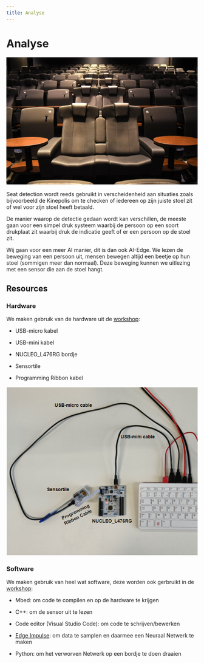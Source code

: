 ```yaml
---
title: Analyse
---
```


# Analyse

![kinepolis](./assets/kinepolis.jpg)

Seat detection wordt reeds gebruikt in verscheidenheid aan situaties zoals bijvoorbeeld de Kinepolis om te checken of iedereen op zijn juiste stoel zit of wel voor zijn stoel heeft betaald.

De manier waarop de detectie gedaan wordt kan verschillen, de meeste gaan voor een simpel druk systeem waarbij de persoon op een soort drukplaat zit waarbij druk de indicatie geeft of er een persoon op de stoel zit.

Wij gaan voor een meer AI manier, dit is dan ook AI-Edge. We lezen de beweging van een persoon uit, mensen bewegen altijd een beetje op hun stoel (sommigen meer dan normaal). Deze beweging kunnen we uitlezing met een sensor die aan de stoel hangt.

## Resources

### Hardware

We maken gebruik van de hardware uit de [workshop](https://ai-edge-workshop.netlify.app/):

- USB-micro kabel

- USB-mini kabel

- NUCLEO_L476RG bordje

- Sensortile

- Programming Ribbon kabel

![setup](./assets/setup.png)

### Software

We maken gebruik van heel wat software, deze worden ook gerbruikt in de [workshop](https://ai-edge-workshop.netlify.app/):

- Mbed: om code te compilen en op de hardware te krijgen

- C++: om de sensor uit te lezen

- Code editor (Visual Studio Code): om code te schrijven/bewerken

- [Edge Impulse](https://www.edgeimpulse.com/): om data te samplen en daarmee een Neuraal Netwerk te maken

- Python: om het verworven Netwerk op een bordje te doen draaien
